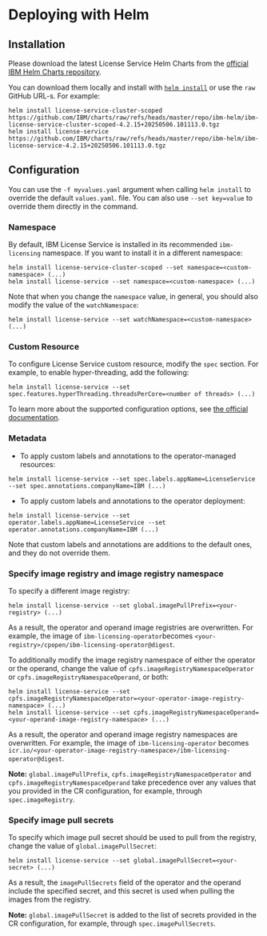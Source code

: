 # Deploying with Helm

## Installation

Please download the latest License Service Helm Charts from the
[official IBM Helm Charts repository](https://github.com/IBM/charts/tree/master/repo/ibm-helm).

You can download them locally and install with [`helm install`](https://helm.sh/docs/helm/helm_install/) or use
the `raw` GitHub URL-s. For example:
```shell
helm install license-service-cluster-scoped https://github.com/IBM/charts/raw/refs/heads/master/repo/ibm-helm/ibm-license-service-cluster-scoped-4.2.15+20250506.101113.0.tgz
helm install license-service https://github.com/IBM/charts/raw/refs/heads/master/repo/ibm-helm/ibm-license-service-4.2.15+20250506.101113.0.tgz
```

## Configuration

You can use the `-f myvalues.yaml` argument when calling `helm install` to override the default `values.yaml`. file. You
can also use `--set key=value` to override them directly in the command.

### Namespace

By default, IBM License Service is installed in its recommended `ibm-licensing` namespace. If you want to install
it in a different namespace:

```shell
helm install license-service-cluster-scoped --set namespace=<custom-namespace> (...)
helm install license-service --set namespace=<custom-namespace> (...)
```

Note that when you change the `namespace` value, in general, you should also modify the value of the `watchNamespace`:

```shell
helm install license-service --set watchNamespace=<custom-namespace> (...)
```

### Custom Resource

To configure License Service custom resource, modify the `spec` section. For example, to enable hyper-threading,
add the following:
```shell
helm install license-service --set spec.features.hyperThreading.threadsPerCore=<number of threads> (...)
```

To learn more about the supported configuration options, see
[the official documentation](https://www.ibm.com/docs/en/cloud-paks/foundational-services/4.12.0?topic=service-configuring).

### Metadata

- To apply custom labels and annotations to the operator-managed resources:

```shell
helm install license-service --set spec.labels.appName=LicenseService --set spec.annotations.companyName=IBM (...)
```

- To apply custom labels and annotations to the operator deployment:

```shell
helm install license-service --set operator.labels.appName=LicenseService --set operator.annotations.companyName=IBM (...)
```

Note that custom labels and annotations are additions to the default ones, and they do not override them.

### Specify image registry and image registry namespace

To specify a different image registry:

```shell
helm install license-service --set global.imagePullPrefix=<your-registry> (...)
```

As a result, the operator and operand image registries are overwritten. For example, the image of 
`ibm-licensing-operator`becomes `<your-registry>/cpopen/ibm-licensing-operator@digest`.

To additionally modify the image registry namespace of either the operator or the operand, change the value of
`cpfs.imageRegistryNamespaceOperator` or `cpfs.imageRegistryNamespaceOperand`, or both:

```shell
helm install license-service --set cpfs.imageRegistryNamespaceOperator=<your-operator-image-registry-namespace> (...)
helm install license-service --set cpfs.imageRegistryNamespaceOperand=<your-operand-image-registry-namespace> (...)
```

As a result, the operator and operand image registry namespaces are overwritten. For example, the image of
`ibm-licensing-operator` becomes `icr.io/<your-operator-image-registry-namespace>/ibm-licensing-operator@digest`.

**Note:** `global.imagePullPrefix`, `cpfs.imageRegistryNamespaceOperator` and `cpfs.imageRegistryNamespaceOperand` take
precedence over any values that you provided in the CR configuration, for example, through `spec.imageRegistry`.

### Specify image pull secrets

To specify which image pull secret should be used to pull from the registry, change the value of
`global.imagePullSecret`:

```shell
helm install license-service --set global.imagePullSecret=<your-secret> (...)
```

As a result, the `imagePullSecrets` field of the operator and the operand include the specified secret, and
this secret is used when pulling the images from the registry.

**Note:** `global.imagePullSecret` is added to the list of secrets provided in the CR configuration, for example,
through `spec.imagePullSecrets`.
